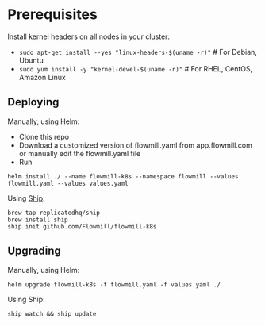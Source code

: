 
# Prerequisites

Install kernel headers on all nodes in your cluster:
  * `sudo apt-get install --yes "linux-headers-$(uname -r)"`  # For Debian, Ubuntu
  * `sudo yum install -y "kernel-devel-$(uname -r)"`  # For RHEL, CentOS, Amazon Linux

## Deploying

Manually, using Helm:
* Clone this repo
* Download a customized version of flowmill.yaml from app.flowmill.com or manually edit the flowmill.yaml file
* Run
```
helm install ./ --name flowmill-k8s --namespace flowmill --values flowmill.yaml --values values.yaml
```

Using [Ship](https://github.com/replicatedhq/ship):
```
brew tap replicatedhq/ship
brew install ship
ship init github.com/Flowmill/flowmill-k8s
```

## Upgrading

Manually, using Helm:
```
helm upgrade flowmill-k8s -f flowmill.yaml -f values.yaml ./
```

Using Ship:
```
ship watch && ship update
```


